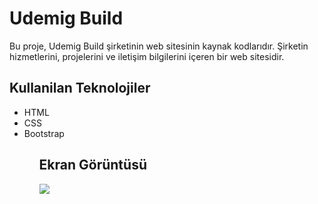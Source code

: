 <h1>Udemig Build </h1>

Bu proje, Udemig Build şirketinin web sitesinin kaynak kodlarıdır. Şirketin hizmetlerini, projelerini ve iletişim bilgilerini içeren bir web sitesidir.


<h2>Kullanilan Teknolojiler </h2>

<ul> 
<li>HTML</li>
<li>CSS</li>
<li>Bootstrap</li>
<ul>

<h2> Ekran Görüntüsü </h2>

![](build.gif)